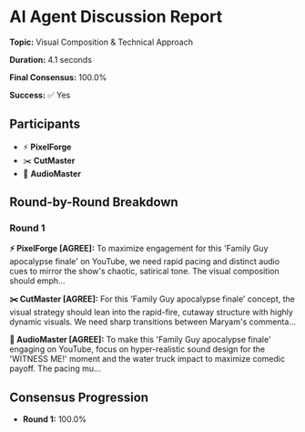# AI Agent Discussion Report

**Topic:** Visual Composition & Technical Approach

**Duration:** 4.1 seconds

**Final Consensus:** 100.0%

**Success:** ✅ Yes

## Participants

- ⚡ **PixelForge**
- ✂️ **CutMaster**
- 🎵 **AudioMaster**

## Round-by-Round Breakdown

### Round 1

**⚡ PixelForge [AGREE]:** To maximize engagement for this 'Family Guy apocalypse finale' on YouTube, we need rapid pacing and distinct audio cues to mirror the show's chaotic, satirical tone. The visual composition should emph...

**✂️ CutMaster [AGREE]:** For this 'Family Guy apocalypse finale' concept, the visual strategy should lean into the rapid-fire, cutaway structure with highly dynamic visuals. We need sharp transitions between Maryam's commenta...

**🎵 AudioMaster [AGREE]:** To make this 'Family Guy apocalypse finale' engaging on YouTube, focus on hyper-realistic sound design for the 'WITNESS ME!' moment and the water truck impact to maximize comedic payoff. The pacing mu...

## Consensus Progression

- **Round 1:** 100.0%
